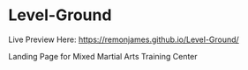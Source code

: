 # Level-Ground

Live Preview Here:
https://remonjames.github.io/Level-Ground/

Landing Page for Mixed Martial Arts Training Center
